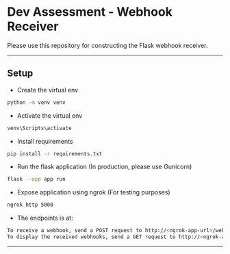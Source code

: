 # Dev Assessment - Webhook Receiver

Please use this repository for constructing the Flask webhook receiver.

*******************

## Setup

* Create the virtual env

```bash
python -m venv venv
```

* Activate the virtual env

```bash
venv\Scripts\activate
```

* Install requirements

```bash
pip install -r requirements.txt
```

* Run the flask application (In production, please use Gunicorn)

```bash
flask --app app run
```

* Expose application using ngrok (For testing purposes)

```bash
ngrok http 5000

```

* The endpoints is at:

```bash
To receive a webhook, send a POST request to http://<ngrok-app-url>/webhooks/reciever
To display the received webhooks, send a GET request to http://<ngrok-app-url>/webhooks/recieved
```

*******************